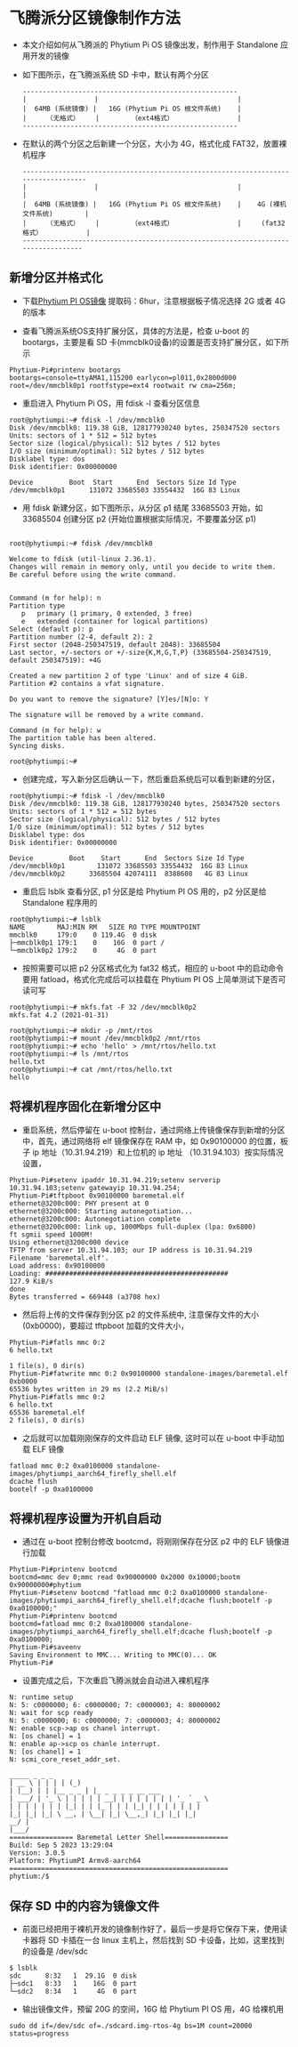 # 飞腾派分区镜像制作方法

- 本文介绍如何从飞腾派的 Phytium Pi OS 镜像出发，制作用于 Standalone 应用开发的镜像
- 如下图所示，在飞腾派系统 SD 卡中，默认有两个分区

    ```                            
    ------------------------------------------------------
    |                 |                                   |
    |  64MB (系统镜像) |   16G (Phytium Pi OS 根文件系统)    |
    |     （无格式）    |        （ext4格式）                |
    ------------------------------------------------------
    ```

- 在默认的两个分区之后新建一个分区，大小为 4G，格式化成 FAT32，放置裸机程序

    ```                            
    -----------------------------------------------------------------------------------
    |                 |                                   |                           |
    |  64MB (系统镜像) |   16G (Phytium Pi OS 根文件系统)    |    4G (裸机文件系统)        |
    |     （无格式）    |        （ext4格式）                |     (fat32格式）           |
    ----------------------------------------------------------------------------------
    ```

## 新增分区并格式化

- 下载[Phytium PI OS镜像](https://pan.baidu.com/s/17UV4A3PDzaix9xPeK-gyRg) 提取码：6hur，注意根据板子情况选择 2G 或者 4G 的版本

- 查看飞腾派系统OS支持扩展分区，具体的方法是，检查 u-boot 的 bootargs，主要是看 SD 卡(mmcblk0设备)的设置是否支持扩展分区，如下所示

```
Phytium-Pi#printenv bootargs
bootargs=console=ttyAMA1,115200 earlycon=pl011,0x2800d000 root=/dev/mmcblk0p1 rootfstype=ext4 rootwait rw cma=256m;
```

- 重启进入 Phytium Pi OS，用 fdisk -l 查看分区信息 

```
root@phytiumpi:~# fdisk -l /dev/mmcblk0
Disk /dev/mmcblk0: 119.38 GiB, 128177930240 bytes, 250347520 sectors
Units: sectors of 1 * 512 = 512 bytes
Sector size (logical/physical): 512 bytes / 512 bytes
I/O size (minimum/optimal): 512 bytes / 512 bytes
Disklabel type: dos
Disk identifier: 0x00000000

Device         Boot  Start      End  Sectors Size Id Type
/dev/mmcblk0p1      131072 33685503 33554432  16G 83 Linux

```

- 用 fdisk 新建分区，如下图所示，从分区 p1 结尾 33685503 开始，如 33685504 创建分区 p2 (开始位置根据实际情况，不要覆盖分区 p1)

```

root@phytiumpi:~# fdisk /dev/mmcblk0

Welcome to fdisk (util-linux 2.36.1).
Changes will remain in memory only, until you decide to write them.
Be careful before using the write command.


Command (m for help): n
Partition type
   p   primary (1 primary, 0 extended, 3 free)
   e   extended (container for logical partitions)
Select (default p): p
Partition number (2-4, default 2): 2
First sector (2048-250347519, default 2048): 33685504
Last sector, +/-sectors or +/-size{K,M,G,T,P} (33685504-250347519, default 250347519): +4G

Created a new partition 2 of type 'Linux' and of size 4 GiB.
Partition #2 contains a vfat signature.

Do you want to remove the signature? [Y]es/[N]o: Y

The signature will be removed by a write command.

Command (m for help): w
The partition table has been altered.
Syncing disks.

root@phytiumpi:~# 

```

- 创建完成，写入新分区后确认一下，然后重启系统后可以看到新建的分区，

```
root@phytiumpi:~# fdisk -l /dev/mmcblk0
Disk /dev/mmcblk0: 119.38 GiB, 128177930240 bytes, 250347520 sectors
Units: sectors of 1 * 512 = 512 bytes
Sector size (logical/physical): 512 bytes / 512 bytes
I/O size (minimum/optimal): 512 bytes / 512 bytes
Disklabel type: dos
Disk identifier: 0x00000000

Device         Boot    Start      End  Sectors Size Id Type
/dev/mmcblk0p1        131072 33685503 33554432  16G 83 Linux
/dev/mmcblk0p2      33685504 42074111  8388608   4G 83 Linux
```

- 重启后 lsblk 查看分区, p1 分区是给 Phytium PI OS 用的，p2 分区是给 Standalone 程序用的

```
root@phytiumpi:~# lsblk
NAME        MAJ:MIN RM   SIZE RO TYPE MOUNTPOINT
mmcblk0     179:0    0 119.4G  0 disk 
├─mmcblk0p1 179:1    0    16G  0 part /
└─mmcblk0p2 179:2    0     4G  0 part 
```

- 按照需要可以把 p2 分区格式化为 fat32 格式，相应的 u-boot 中的启动命令要用 fatload，格式化完成后可以挂载在 Phytium PI OS 上简单测试下是否可读可写

```
root@phytiumpi:~# mkfs.fat -F 32 /dev/mmcblk0p2
mkfs.fat 4.2 (2021-01-31)

root@phytiumpi:~# mkdir -p /mnt/rtos
root@phytiumpi:~# mount /dev/mmcblk0p2 /mnt/rtos
root@phytiumpi:~# echo 'hello' > /mnt/rtos/hello.txt
root@phytiumpi:~# ls /mnt/rtos
hello.txt
root@phytiumpi:~# cat /mnt/rtos/hello.txt 
hello
```

## 将裸机程序固化在新增分区中

- 重启系统，然后停留在 u-boot 控制台，通过网络上传镜像保存到新增的分区中，首先，通过网络将 elf 镜像保存在 RAM 中，如 0x90100000 的位置，板子 ip 地址（10.31.94.219）和上位机的 ip 地址 （10.31.94.103）按实际情况设置，

```
Phytium-Pi#setenv ipaddr 10.31.94.219;setenv serverip 10.31.94.103;setenv gatewayip 10.31.94.254; 
Phytium-Pi#tftpboot 0x90100000 baremetal.elf 
ethernet@3200c000: PHY present at 0
ethernet@3200c000: Starting autonegotiation...
ethernet@3200c000: Autonegotiation complete
ethernet@3200c000: link up, 1000Mbps full-duplex (lpa: 0x6800)
ft sgmii speed 1000M!
Using ethernet@3200c000 device
TFTP from server 10.31.94.103; our IP address is 10.31.94.219
Filename 'baremetal.elf'.
Load address: 0x90100000
Loading: ##############################################
127.9 KiB/s
done
Bytes transferred = 669448 (a3708 hex)
```

- 然后将上传的文件保存到分区 p2 的文件系统中, 注意保存文件的大小 (0xb0000)，要超过 tftpboot 加载的文件大小，

```
Phytium-Pi#fatls mmc 0:2
6 hello.txt

1 file(s), 0 dir(s)
Phytium-Pi#fatwrite mmc 0:2 0x90100000 standalone-images/baremetal.elf 0xb0000
65536 bytes written in 29 ms (2.2 MiB/s)
Phytium-Pi#fatls mmc 0:2
6 hello.txt
65536 baremetal.elf
2 file(s), 0 dir(s)
```

- 之后就可以加载刚刚保存的文件启动 ELF 镜像, 这时可以在 u-boot 中手动加载 ELF 镜像

```
fatload mmc 0:2 0xa0100000 standalone-images/phytiumpi_aarch64_firefly_shell.elf
dcache flush
bootelf -p 0xa0100000
```

## 将裸机程序设置为开机自启动

- 通过在 u-boot 控制台修改 bootcmd，将刚刚保存在分区 p2 中的 ELF 镜像进行加载

```
Phytium-Pi#printenv bootcmd
bootcmd=mmc dev 0;mmc read 0x90000000 0x2000 0x10000;bootm 0x90000000#phytium
Phytium-Pi#setenv bootcmd "fatload mmc 0:2 0xa0100000 standalone-images/phytiumpi_aarch64_firefly_shell.elf;dcache flush;bootelf -p 0xa0100000;"
Phytium-Pi#printenv bootcmd
bootcmd=fatload mmc 0:2 0xa0100000 standalone-images/phytiumpi_aarch64_firefly_shell.elf;dcache flush;bootelf -p 0xa0100000;
Phytium-Pi#saveenv
Saving Environment to MMC... Writing to MMC(0)... OK
Phytium-Pi#
```

- 设置完成之后，下次重启飞腾派就会自动进入裸机程序

```
N: runtime setup 
N: 5: c0000000; 6: c0000000; 7: c0000003; 4: 80000002
N: wait for scp ready
N: 5: c0000000; 6: c0000000; 7: c0000003; 4: 80000002
N: enable scp->ap os chanel interrupt. 
N: [os chanel] = 1 
N: enable ap->scp os chanle interrupt. 
N: [os chanel] = 1 
N: scmi_core_reset_addr_set. 

_____ _ _ _ 
| __ \ | | | | (_) 
| |__) | | |__ _ _ | |_ _ _ _ _ __ ___ 
| ___/ | '_ \ | | | | | __| | | | | | | | '_ ` _ \ 
| | | | | | | |_| | | |_ | | | |_| | | | | | | |
|_| |_| |_| \ __, | \__| |_| \__,_| |_| |_| |_|
__/ | 
|___/ 
================ Baremetal Letter Shell================
Build: Sep 5 2023 13:29:04
Version: 3.0.5
Platform: PhytiumPI Armv8-aarch64 
=======================================================
phytium:/$ 
```

## 保存 SD 中的内容为镜像文件

- 前面已经把用于裸机开发的镜像制作好了，最后一步是将它保存下来，使用读卡器将 SD 卡插在一台 linux 主机上，然后找到 SD 卡设备，比如，这里找到的设备是 /dev/sdc

```
$ lsblk
sdc      8:32   1  29.1G  0 disk 
├─sdc1   8:33   1    16G  0 part
└─sdc2   8:34   1     4G  0 part
```

- 输出镜像文件，预留 20G 的空间，16G 给 Phytium PI OS 用，4G 给裸机用

```
sudo dd if=/dev/sdc of=./sdcard.img-rtos-4g bs=1M count=20000 status=progress
```